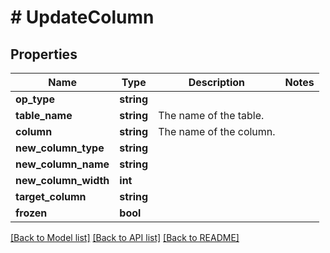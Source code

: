 # # UpdateColumn

## Properties

Name | Type | Description | Notes
------------ | ------------- | ------------- | -------------
**op_type** | **string** |  |
**table_name** | **string** | The name of the table. |
**column** | **string** | The name of the column. |
**new_column_type** | **string** |  |
**new_column_name** | **string** |  |
**new_column_width** | **int** |  |
**target_column** | **string** |  |
**frozen** | **bool** |  |

[[Back to Model list]](../../README.md#models) [[Back to API list]](../../README.md#endpoints) [[Back to README]](../../README.md)
